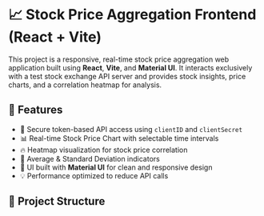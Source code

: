 # 📈 Stock Price Aggregation Frontend (React + Vite)

This project is a responsive, real-time stock price aggregation web application built using **React**, **Vite**, and **Material UI**. It interacts exclusively with a test stock exchange API server and provides stock insights, price charts, and a correlation heatmap for analysis.

## 🚀 Features

- 🔐 Secure token-based API access using `clientID` and `clientSecret`
- 📊 Real-time Stock Price Chart with selectable time intervals
- 🔥 Heatmap visualization for stock price correlation
- 🧠 Average & Standard Deviation indicators
- 🎨 UI built with **Material UI** for clean and responsive design
- 💡 Performance optimized to reduce API calls

## 📁 Project Structure

